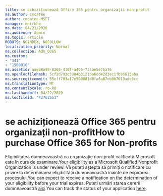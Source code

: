 ```yaml
---
title: se achiziționează Office 365 pentru organizații non-profit
ms.author: cmcatee
author: cmcatee-MSFT
manager: mnirkhe
ms.date: 04/21/2020
ms.audience: Admin
ms.topic: article
ROBOTS: NOINDEX, NOFOLLOW
localization_priority: Normal
ms.collection: Adm_O365
ms.custom:
- "341"
- "1500010"
ms.assetid: aaeb8a90-8265-410f-a495-734ae5e75a76
ms.openlocfilehash: 5cf2d792c3884b3121ba6dd42d3ec1fb96615aba
ms.sourcegitcommit: 55eff703a17e500681d8fa6a87eb067019ade3cc
ms.translationtype: MT
ms.contentlocale: ro-RO
ms.lasthandoff: 04/22/2020
ms.locfileid: "43763553"
---
```

# <a name="how-to-purchase-office-365-for-non-profits"></a><span data-ttu-id="17612-102">se achiziționează Office 365 pentru organizații non-profit</span><span class="sxs-lookup"><span data-stu-id="17612-102">How to purchase Office 365 for Non-profits</span></span>

<span data-ttu-id="17612-103">Eligibilitatea dumneavoastră ca organizație non-profit calificată Microsoft este în curs de examinare.</span><span class="sxs-lookup"><span data-stu-id="17612-103">Your eligibility as a Microsoft Qualified Nonprofit Organization is under review.</span></span> <span data-ttu-id="17612-104">Vă puteți aștepta să primiți o notificare cu privire la determinarea eligibilității dumneavoastră înainte de expirarea procesului.</span><span class="sxs-lookup"><span data-stu-id="17612-104">You can expect to receive a notification on the determination of your eligibility before your trial expires.</span></span> <span data-ttu-id="17612-105">Puteți urmări starea cererii dumneavoastră [aici](https://eligibilityweb.azurewebsites.net/).</span><span class="sxs-lookup"><span data-stu-id="17612-105">You can track the status of your application [here](https://eligibilityweb.azurewebsites.net/).</span></span>